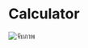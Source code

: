 # Calculator

![จับภาพ](https://user-images.githubusercontent.com/53513565/62830751-ffac0000-bc3d-11e9-9e88-0d609409f8a4.PNG)

